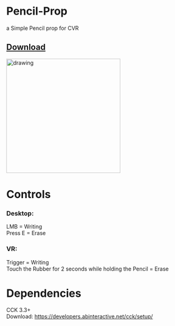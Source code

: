 # Pencil-Prop
a Simple Pencil prop for CVR

## [Download](https://github.com/Kyobinoyo/Pencil-Prop/releases)

<img src="https://i.imgur.com/eFQSlpM.jpeg" alt="drawing" width="300"/>

# Controls

### Desktop:  
LMB = Writing<br>
Press E = Erase<br>

### VR:       
Trigger = Writing<br>
Touch the Rubber for 2 seconds while holding the Pencil = Erase<br>
          
# Dependencies
CCK 3.3+ <br>
Download: https://developers.abinteractive.net/cck/setup/
